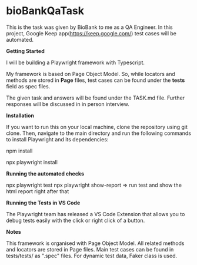 # bioBankQaTask

This is the task was given by BioBank to me as a QA Engineer. 
In this project, Google Keep app(https://keep.google.com/) test cases will be automated.

**Getting Started**

I will be building a Playwright framework with Typescript. 

My framework is based on Page Object Model. So, while locators and methods are stored in **Page** files, test cases can be found under the **tests** field as spec files.

The given task and answers will be found under the TASK.md file. Further responses will be discussed in in person interview.


**Installation**

If you want to run this on your local machine, clone the repository using git clone. Then, navigate to the main directory and run the following commands to install Playwright and its dependencies:

npm install

npx playwright install

**Running the automated checks**

npx playwright test
npx playwright show-report  => run test and show the html report right after that

**Running the Tests in VS Code**

The Playwright team has released a VS Code Extension that allows you to debug tests easily with the click or right click of a button.

**Notes**

This framework is organised with Page Object Model. 
All related methods and locators are stored in Page files. 
Main test cases can be found in tests/tests/ as ".spec" files.
For dynamic test data, Faker class is used. 

